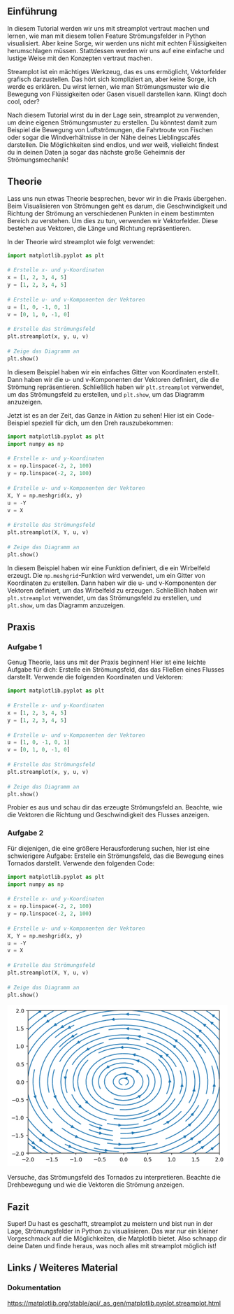 ## Einführung
In diesem Tutorial werden wir uns mit streamplot vertraut machen und lernen, wie man mit diesem tollen Feature Strömungsfelder in Python visualisiert. Aber keine Sorge, wir werden uns nicht mit echten Flüssigkeiten herumschlagen müssen. Stattdessen werden wir uns auf eine einfache und lustige Weise mit den Konzepten vertraut machen.

Streamplot ist ein mächtiges Werkzeug, das es uns ermöglicht, Vektorfelder grafisch darzustellen. Das hört sich kompliziert an, aber keine Sorge, ich werde es erklären. Du wirst lernen, wie man Strömungsmuster wie die Bewegung von Flüssigkeiten oder Gasen visuell darstellen kann. Klingt doch cool, oder?

Nach diesem Tutorial wirst du in der Lage sein, streamplot zu verwenden, um deine eigenen Strömungsmuster zu erstellen. Du könntest damit zum Beispiel die Bewegung von Luftströmungen, die Fahrtroute von Fischen oder sogar die Windverhältnisse in der Nähe deines Lieblingscafés darstellen. Die Möglichkeiten sind endlos, und wer weiß, vielleicht findest du in deinen Daten ja sogar das nächste große Geheimnis der Strömungsmechanik!

## Theorie
Lass uns nun etwas Theorie besprechen, bevor wir in die Praxis übergehen. Beim Visualisieren von Strömungen geht es darum, die Geschwindigkeit und Richtung der Strömung an verschiedenen Punkten in einem bestimmten Bereich zu verstehen. Um dies zu tun, verwenden wir Vektorfelder. Diese bestehen aus Vektoren, die Länge und Richtung repräsentieren.

In der Theorie wird streamplot wie folgt verwendet:
```python
import matplotlib.pyplot as plt

# Erstelle x- und y-Koordinaten
x = [1, 2, 3, 4, 5]
y = [1, 2, 3, 4, 5]

# Erstelle u- und v-Komponenten der Vektoren
u = [1, 0, -1, 0, 1]
v = [0, 1, 0, -1, 0]

# Erstelle das Strömungsfeld
plt.streamplot(x, y, u, v)

# Zeige das Diagramm an
plt.show()
```

In diesem Beispiel haben wir ein einfaches Gitter von Koordinaten erstellt. Dann haben wir die u- und v-Komponenten der Vektoren definiert, die die Strömung repräsentieren. Schließlich haben wir `plt.streamplot` verwendet, um das Strömungsfeld zu erstellen, und `plt.show`, um das Diagramm anzuzeigen.

Jetzt ist es an der Zeit, das Ganze in Aktion zu sehen! Hier ist ein Code-Beispiel speziell für dich, um den Dreh rauszubekommen:
```python
import matplotlib.pyplot as plt
import numpy as np

# Erstelle x- und y-Koordinaten
x = np.linspace(-2, 2, 100)
y = np.linspace(-2, 2, 100)

# Erstelle u- und v-Komponenten der Vektoren
X, Y = np.meshgrid(x, y)
u = -Y
v = X

# Erstelle das Strömungsfeld
plt.streamplot(X, Y, u, v)

# Zeige das Diagramm an
plt.show()
```

In diesem Beispiel haben wir eine Funktion definiert, die ein Wirbelfeld erzeugt. Die `np.meshgrid`-Funktion wird verwendet, um ein Gitter von Koordinaten zu erstellen. Dann haben wir die u- und v-Komponenten der Vektoren definiert, um das Wirbelfeld zu erzeugen. Schließlich haben wir `plt.streamplot` verwendet, um das Strömungsfeld zu erstellen, und `plt.show`, um das Diagramm anzuzeigen.

## Praxis

### Aufgabe 1
Genug Theorie, lass uns mit der Praxis beginnen! Hier ist eine leichte Aufgabe für dich: Erstelle ein Strömungsfeld, das das Fließen eines Flusses darstellt. Verwende die folgenden Koordinaten und Vektoren:

```python
import matplotlib.pyplot as plt

# Erstelle x- und y-Koordinaten
x = [1, 2, 3, 4, 5]
y = [1, 2, 3, 4, 5]

# Erstelle u- und v-Komponenten der Vektoren
u = [1, 0, -1, 0, 1]
v = [0, 1, 0, -1, 0]

# Erstelle das Strömungsfeld
plt.streamplot(x, y, u, v)

# Zeige das Diagramm an
plt.show()
```

Probier es aus und schau dir das erzeugte Strömungsfeld an. Beachte, wie die Vektoren die Richtung und Geschwindigkeit des Flusses anzeigen.


### Aufgabe 2
Für diejenigen, die eine größere Herausforderung suchen, hier ist eine schwierigere Aufgabe: Erstelle ein Strömungsfeld, das die Bewegung eines Tornados darstellt. Verwende den folgenden Code:

```python
import matplotlib.pyplot as plt
import numpy as np

# Erstelle x- und y-Koordinaten
x = np.linspace(-2, 2, 100)
y = np.linspace(-2, 2, 100)

# Erstelle u- und v-Komponenten der Vektoren
X, Y = np.meshgrid(x, y)
u = -Y
v = X

# Erstelle das Strömungsfeld
plt.streamplot(X, Y, u, v)

# Zeige das Diagramm an
plt.show()
```
![](https://github.com/janehlenb/Projektarbeit-ChatGPT-Python/blob/main/Images/Darstellung/Plottypen/Array_Fields/streamplot/ms_aufgabe2.png)

Versuche, das Strömungsfeld des Tornados zu interpretieren. Beachte die Drehbewegung und wie die Vektoren die Strömung anzeigen.

## Fazit
Super! Du hast es geschafft, streamplot zu meistern und bist nun in der Lage, Strömungsfelder in Python zu visualisieren. Das war nur ein kleiner Vorgeschmack auf die Möglichkeiten, die Matplotlib bietet. Also schnapp dir deine Daten und finde heraus, was noch alles mit streamplot möglich ist!

## Links / Weiteres Material
### Dokumentation
https://matplotlib.org/stable/api/_as_gen/matplotlib.pyplot.streamplot.html